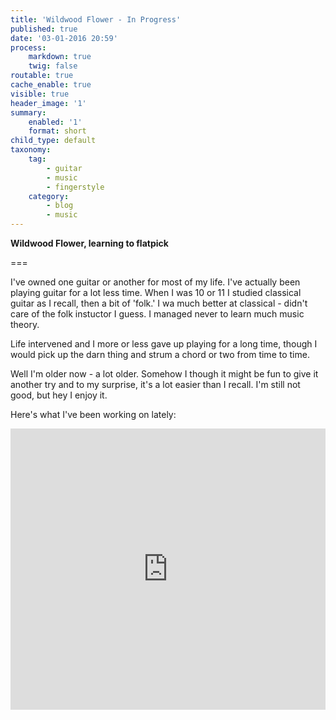 ```yaml
---
title: 'Wildwood Flower - In Progress'
published: true
date: '03-01-2016 20:59'
process:
    markdown: true
    twig: false
routable: true
cache_enable: true
visible: true
header_image: '1'
summary:
    enabled: '1'
    format: short
child_type: default
taxonomy:
    tag:
        - guitar
        - music
        - fingerstyle
    category:
        - blog
        - music
---
```


**Wildwood Flower, learning to flatpick**

===

I've owned one guitar or another for most of my life. I've actually been playing guitar for a lot less time. When I was 10 or 11 I studied classical guitar as I recall, then a bit of 'folk.' I wa much better at classical - didn't care of the folk instuctor I guess. I managed never to learn much music theory.

Life intervened and I more or less gave up playing for a long time, though I would pick up the darn thing and strum a chord or two from time to time.

Well I'm older now - a lot older. Somehow I though it might be fun to give it another try and to my surprise, it's a lot easier than I recall. I'm still not good, but hey I enjoy it.

Here's what I've been working on lately:

<iframe width="100%" height="450" scrolling="no" frameborder="no" src="https://w.soundcloud.com/player/?url=https%3A//api.soundcloud.com/tracks/240155519&amp;auto_play=false&amp;hide_related=false&amp;show_comments=true&amp;show_user=true&amp;show_reposts=false&amp;visual=true"></iframe>
